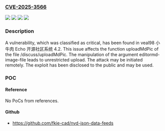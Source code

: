 ### [CVE-2025-3566](https://cve.mitre.org/cgi-bin/cvename.cgi?name=CVE-2025-3566)
![](https://img.shields.io/static/v1?label=Product&message=Echo%20%E5%BC%80%E6%BA%90%E7%A4%BE%E5%8C%BA%E7%B3%BB%E7%BB%9F&color=blue)
![](https://img.shields.io/static/v1?label=Version&message=%3D%204.2%20&color=brighgreen)
![](https://img.shields.io/static/v1?label=Vulnerability&message=Improper%20Access%20Controls&color=brighgreen)
![](https://img.shields.io/static/v1?label=Vulnerability&message=Unrestricted%20Upload&color=brighgreen)

### Description

A vulnerability, which was classified as critical, has been found in veal98 小牛肉 Echo 开源社区系统 4.2. This issue affects the function uploadMdPic of the file /discuss/uploadMdPic. The manipulation of the argument editormd-image-file leads to unrestricted upload. The attack may be initiated remotely. The exploit has been disclosed to the public and may be used.

### POC

#### Reference
No PoCs from references.

#### Github
- https://github.com/fkie-cad/nvd-json-data-feeds

